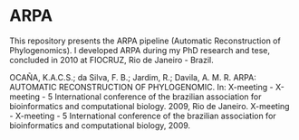# ARPA
This repository presents the ARPA pipeline (Automatic Reconstruction of Phylogenomics).
I developed ARPA during my PhD research and tese, concluded in 2010 at FIOCRUZ, Rio de Janeiro - Brazil.

OCAÑA, K.A.C.S.; da Silva, F. B.; Jardim, R.; Davila, A. M. R. ARPA: AUTOMATIC RECONSTRUCTION OF PHYLOGENOMIC. 
In: X-meeting - X-meeting - 5 International conference of the brazilian association for bioinformatics and computational biology.
2009, Rio de Janeiro. X-meeting - X-meeting - 5 International conference of the brazilian association for bioinformatics and computational biology, 2009.

